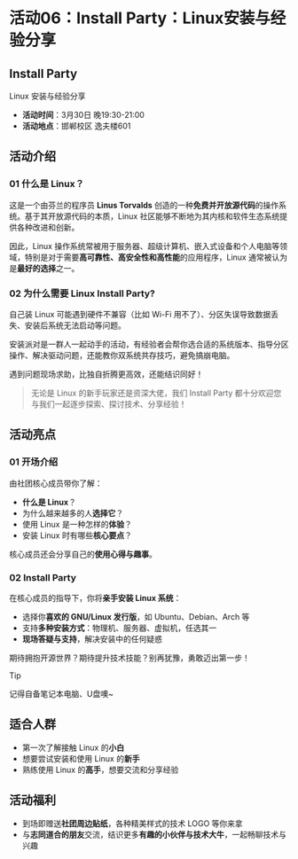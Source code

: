 # 活动06：Install Party：Linux安装与经验分享

## Install Party

Linux 安装与经验分享

- **活动时间**：3月30日 晚19:30-21:00  
- **活动地点**：邯郸校区 逸夫楼601

## 活动介绍

### 01 什么是 Linux？

这是一个由芬兰的程序员 **Linus Torvalds** 创造的一种**免费并开放源代码**的操作系统。基于其开放源代码的本质，Linux 社区能够不断地为其内核和软件生态系统提供各种改进和创新。

因此，Linux 操作系统常被用于服务器、超级计算机、嵌入式设备和个人电脑等领域，特别是对于需要**高可靠性、高安全性和高性能**的应用程序，Linux 通常被认为是**最好的选择**之一。

### 02 为什么需要 Linux Install Party?

自己装 Linux 可能遇到硬件不兼容（比如 Wi-Fi 用不了）、分区失误导致数据丢失、安装后系统无法启动等问题。

安装派对是一群人一起动手的活动，有经验者会帮你选合适的系统版本、指导分区操作、解决驱动问题，还能教你双系统共存技巧，避免搞崩电脑。

遇到问题现场求助，比独自折腾更高效，还能结识同好！

> 无论是 Linux 的新手玩家还是资深大佬，我们 Install Party 都十分欢迎您与我们一起逐步探索、探讨技术、分享经验！

## 活动亮点

### 01 开场介绍

由社团核心成员带你了解：

- **什么是 Linux**？
- 为什么越来越多的人**选择它**？
- 使用 Linux 是一种怎样的**体验**？
- 安装 Linux 时有哪些**核心要点**？

核心成员还会分享自己的**使用心得与趣事**。

### 02 Install Party

在核心成员的指导下，你将**亲手安装 Linux 系统**：

- 选择你**喜欢的 GNU/Linux 发行版**，如 Ubuntu、Debian、Arch 等  
- 支持**多种安装方式**：物理机、服务器、虚拟机，任选其一  
- **现场答疑与支持**，解决安装中的任何疑惑  

期待拥抱开源世界？期待提升技术技能？别再犹豫，勇敢迈出第一步！

> [!tip]
> 记得自备笔记本电脑、U盘噢~

## 适合人群

- 第一次了解接触 Linux 的**小白**
- 想要尝试安装和使用 Linux 的**新手**
- 熟练使用 Linux 的**高手**，想要交流和分享经验

## 活动福利

- 到场即赠送**社团周边贴纸**，各种精美样式的技术 LOGO 等你来拿
- 与**志同道合的朋友**交流，结识更多**有趣的小伙伴与技术大牛**，一起畅聊技术与兴趣
